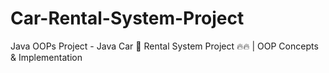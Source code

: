 # Car-Rental-System-Project
Java OOPs Project - Java Car 🚗 Rental System Project 🔥🔥 | OOP Concepts &amp; Implementation
